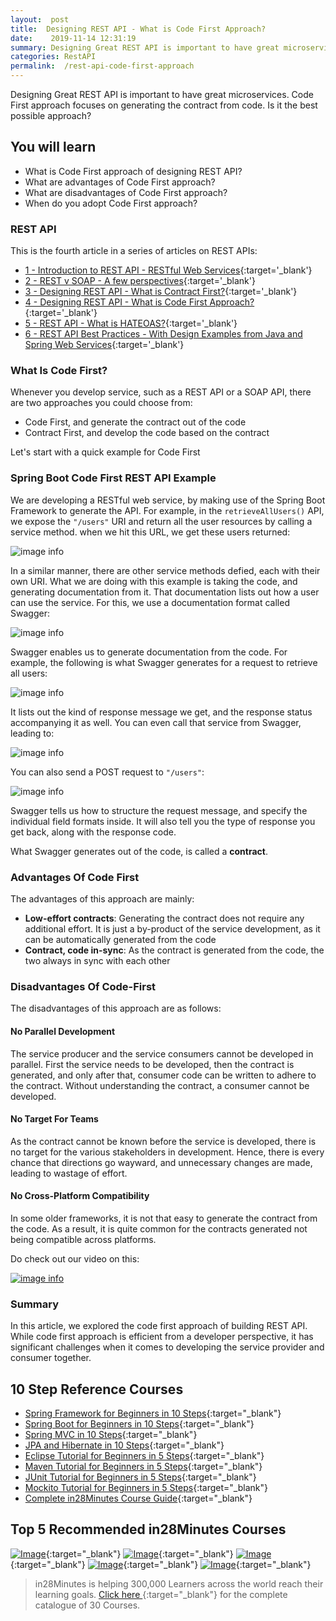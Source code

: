 ```yaml
---
layout:  post
title:  Designing REST API - What is Code First Approach?
date:    2019-11-14 12:31:19
summary: Designing Great REST API is important to have great microservices. Code First approach focuses on generating the contract from code. Is it the best possible approach? 
categories: RestAPI
permalink:  /rest-api-code-first-approach
---
```


Designing Great REST API is important to have great microservices. Code First approach focuses on generating the contract from code. Is it the best possible approach? 

## You will learn
- What is Code First approach of designing REST API?
- What are advantages of Code First approach?
- What are disadvantages of Code First approach?
- When do you adopt Code First approach?

### REST API

This is the fourth article in a series of articles on REST APIs:

- [1 - Introduction to REST API - RESTful Web Services](/introduction-to-rest-api){:target='_blank'}
- [2 - REST v SOAP - A few perspectives](/rest-vs-soap-web-services){:target='_blank'}
- [3 - Designing REST API - What is Contract First?](/rest-api-contRact-first-approach){:target='_blank'}
- [4 - Designing REST API - What is Code First Approach?](/rest-api-code-first-approach){:target='_blank'}
- [5 - REST API - What is HATEOAS?](/rest-api-what-is-hateoas){:target='_blank'}
- [6 - REST API Best Practices - With Design Examples from Java and Spring Web Services](/rest-api-best-practices-with-java-and-spring){:target='_blank'}



### What Is Code First?

Whenever you develop service, such as a REST API or a SOAP API, there are two approaches you could choose from:

* Code First, and generate the contract out of the code
* Contract First, and develop the code based on the contract

Let's start with a quick example for Code First

### Spring Boot Code First REST API Example

We are developing a RESTful web service, by making use of the Spring Boot Framework to generate the API. For example, in the ```retrieveAllUsers()``` API, we expose the ```"/users"``` URI and return all the user resources by calling a service method. when we hit this URL, we get these users returned:

![image info](/images/Capture-021-02.png)

In a similar manner, there are other service methods defied, each with their own URI. What we are doing with this example is taking the code, and generating documentation from it. That documentation lists out how a user can use the service. For this, we use a documentation format called Swagger:

![image info](/images/Capture-021-03.png)

Swagger enables us to generate documentation from the code. For example, the following is what Swagger generates for a request to retrieve all users:

![image info](/images/Capture-021-04.png)

It lists out the kind of response message we get, and the response status accompanying it as well. You can even call that service from Swagger, leading to:

![image info](/images/Capture-021-05.png)

You can also send a POST request to ```"/users"```:

![image info](/images/Capture-021-06.png)

Swagger tells us how to structure the request message, and specify the individual field formats inside. It will also tell you the type of response you get back, along with the response code.

What Swagger generates out of the code, is called a **contract**. 

### Advantages Of Code First

The advantages of this approach are mainly:

* **Low-effort contracts**: Generating the contract does not require any additional effort. It is just a by-product of the service development, as it can be automatically generated from the code 
* **Contract, code in-sync**: As the contract is generated from the code, the two always in sync with each other

### Disadvantages Of Code-First

The disadvantages of this approach are as follows:

#### No Parallel Development

The service producer and the service consumers cannot be developed in parallel. First the service needs to be developed, then the contract is generated, and only after that, consumer code can be written to adhere to the contract. Without understanding the contract, a consumer cannot be developed.

#### No Target For Teams

As the contract cannot be known before the service is developed, there is no target for the various stakeholders in development. Hence, there is every chance that directions go wayward, and unnecessary changes are made, leading to wastage of effort.

#### No Cross-Platform Compatibility

In some older frameworks, it is not that easy to generate the contract from the code. As a result, it is quite common for the contracts generated not being compatible across platforms.

Do check out our video on this:

[![image info](/images/Capture-021-01.png)](https://www.youtube.com/watch?v=yDAujtMk2oQ)

### Summary

In this article, we explored the code first approach of building REST API. While code first approach is efficient from a developer perspective, it has significant challenges when it comes to developing the service provider and consumer together.


## 10 Step Reference Courses

- [Spring Framework for Beginners in 10 Steps](https://courses.in28minutes.com/p/spring-framework-for-beginners){:target="_blank"}
- [Spring Boot for Beginners in 10 Steps](https://courses.in28minutes.com/p/spring-boot-for-beginners-in-10-steps){:target="_blank"}
- [Spring MVC in 10 Steps](https://www.youtube.com/watch?v=BjNhGaZDr0Y){:target="_blank"}
- [JPA and Hibernate in 10 Steps](https://courses.in28minutes.com/p/jpa-and-hibernate-tutorial-for-beginners-with-spring-boot){:target="_blank"}
- [Eclipse Tutorial for Beginners in 5 Steps](https://courses.in28minutes.com/p/eclipse-tutorial-for-beginners){:target="_blank"}
- [Maven Tutorial for Beginners in 5 Steps](https://courses.in28minutes.com/p/maven-tutorial-for-beginners-in-5-steps){:target="_blank"}
- [JUnit Tutorial for Beginners in 5 Steps](https://courses.in28minutes.com/p/junit-tutorial-for-beginners){:target="_blank"}
- [Mockito Tutorial for Beginners in 5 Steps](https://courses.in28minutes.com/p/mockito-for-beginner-in-5-steps){:target="_blank"}
- [Complete in28Minutes Course Guide](https://courses.in28minutes.com/p/in28minutes-course-guide){:target="_blank"}

## Top 5 Recommended in28Minutes Courses
[![Image](/images/Course-Go-Full-Stack-With-Spring-Boot-and-React.png "Go Full Stack with Spring Boot and React")](https://www.udemy.com/course/full-stack-application-with-spring-boot-and-react/?couponCode=OCTOBER-2019){:target="_blank"}
[![Image](/images/Course-Master-Microservices-with-Spring-Boot-and-Spring-Cloud.png "Master Microservices with Spring Boot and Spring Cloud")](https://www.udemy.com/course/microservices-with-spring-boot-and-spring-cloud/?couponCode=OCTOBER-2019){:target="_blank"}
[![Image](/images/Course-Spring-Framework-Master-Class---Beginner-to-Expert.png "Spring Master Class - Beginner to Expert")](https://www.udemy.com/course/spring-tutorial-for-beginners/?couponCode=OCTOBER-2019){:target="_blank"}
[![Image](/images/Course-KubernetesCrashCourse.png "Kubernetes Crash Course for Java Spring Boot Developers")](https://www.udemy.com/course/kubernetes-crash-course-for-java-developers/?couponCode=OCTOBER-2019){:target="_blank"}
[![Image](/images/Course-DockerCrashCourseForJavaSpringBootDevelopers.png "Docker Crash Course for Java Spring Boot Developers")](https://www.udemy.com/course/docker-course-with-java-and-spring-boot-for-beginners/?couponCode=OCTOBER-2019){:target="_blank"}

> in28Minutes is helping 300,000 Learners across the world reach their learning goals. [Click here ](https://github.com/in28minutes/learn#aws-and-cloud-courses){:target="_blank"} for the complete catalogue of 30 Courses.


